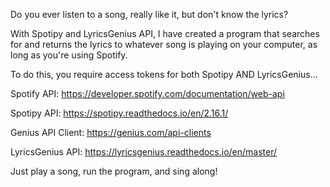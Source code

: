 Do you ever listen to a song, really like it, but don't know the lyrics?

With Spotipy and LyricsGenius API, I have created a program that searches for and returns the lyrics to whatever song is playing on your computer, as long as you're using Spotify.

To do this, you require access tokens for both Spotipy AND LyricsGenius...


Spotify API: https://developer.spotify.com/documentation/web-api

Spotipy API: https://spotipy.readthedocs.io/en/2.16.1/

Genius API Client: https://genius.com/api-clients

LyricsGenius API: https://lyricsgenius.readthedocs.io/en/master/


Just play a song, run the program, and sing along!
